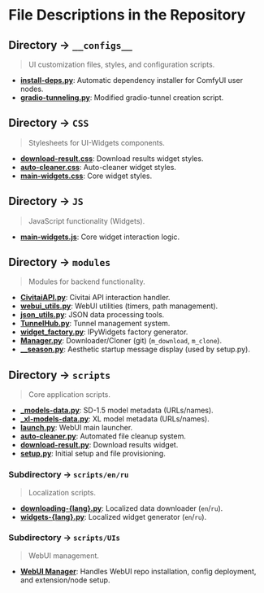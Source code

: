 # File Descriptions in the Repository

## Directory -> `__configs__`
> UI customization files, styles, and configuration scripts.
- **[install-deps.py](../__configs__/ComfyUI/install-deps.py)**: Automatic dependency installer for ComfyUI user nodes.
- **[gradio-tunneling.py](../__configs__/gradio-tunneling.py)**: Modified gradio-tunnel creation script.

## Directory -> `CSS`
> Stylesheets for UI-Widgets components.
- **[download-result.css](../CSS/download-result.css)**: Download results widget styles.
- **[auto-cleaner.css](../CSS/auto-cleaner.css)**: Auto-cleaner widget styles.
- **[main-widgets.css](../CSS/main-widgets.css)**: Core widget styles.

## Directory -> `JS`
> JavaScript functionality (Widgets).
- **[main-widgets.js](../JS/main-widgets.js)**: Core widget interaction logic.

## Directory -> `modules`
> Modules for backend functionality.
- **[CivitaiAPI.py](../modules/CivitaiAPI.py)**: Civitai API interaction handler.
- **[webui_utils.py](../modules/webui_utils.py)**: WebUI utilities (timers, path management).
- **[json_utils.py](../modules/json_utils.py)**: JSON data processing tools.
- **[TunnelHub.py](../modules/TunnelHub.py)**: Tunnel management system.
- **[widget_factory.py](../modules/widget_factory.py)**: IPyWidgets factory generator.
- **[Manager.py](../modules/Manager.py)**: Downloader/Cloner (git) (`m_download`, `m_clone`).
- **[__season.py](../modules/__season.py)**: Aesthetic startup message display (used by setup.py).

## Directory -> `scripts`
> Core application scripts.
- **[_models-data.py](../scripts/_models-data.py)**: SD-1.5 model metadata (URLs/names).
- **[_xl-models-data.py](../scripts/_xl-models-data.py)**: XL model metadata (URLs/names).
- **[launch.py](../scripts/launch.py)**: WebUI main launcher.
- **[auto-cleaner.py](../scripts/auto-cleaner.py)**: Automated file cleanup system.
- **[download-result.py](../scripts/download-result.py)**: Download results widget.
- **[setup.py](../scripts/setup.py)**: Initial setup and file provisioning.

### Subdirectory -> `scripts/en/ru`
> Localization scripts.
- **[downloading-{lang}.py](../scripts/en/downloading-en.py)**: Localized data downloader (`en`/`ru`).
- **[widgets-{lang}.py](../scripts/en/widgets-en.py)**: Localized widget generator (`en`/`ru`).

### Subdirectory -> `scripts/UIs`
> WebUI management.
- **[WebUI Manager](../scripts/UIs/)**: Handles WebUI repo installation, config deployment, and extension/node setup.